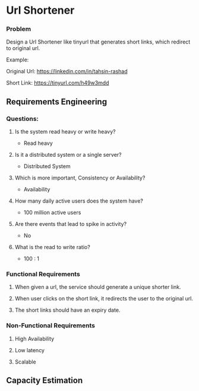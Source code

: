 # Url Shortener

### Problem 
Design a Url Shortener like tinyurl that generates short links, which redirect to original url.

Example:

Original Url: https://linkedin.com/in/tahsin-rashad

Short Link: https://tinyurl.com/h49w3mdd

## Requirements Engineering

### Questions:

1. Is the system read heavy or write heavy?
    - Read heavy

2. Is it a distributed system or a single server?
    - Distributed System

3. Which is more important, Consistency or Availability?
    - Availability

4. How many daily active users does the system have?
    - 100 million active users

5. Are there events that lead to spike in activity?
    - No

6. What is the read to write ratio?
    - 100 : 1

### Functional Requirements

1. When given a url, the service should generate a unique shorter link.

2. When user clicks on the short link, it redirects the user to the original url.

3. The short links should have an expiry date.

### Non-Functional Requirements

1. High Availability

2. Low latency

3. Scalable


## Capacity Estimation




